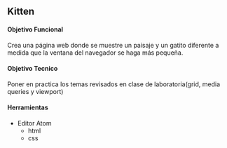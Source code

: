## Kitten


#### Objetivo Funcional
Crea una página web donde se muestre un paisaje y un gatito diferente a medida que la ventana del navegador se haga más pequeña.

#### Objetivo Tecnico
Poner en practica los temas revisados en clase de laboratoria(grid, media queries y viewport)

#### Herramientas

+ Editor Atom
    + html
    + css
